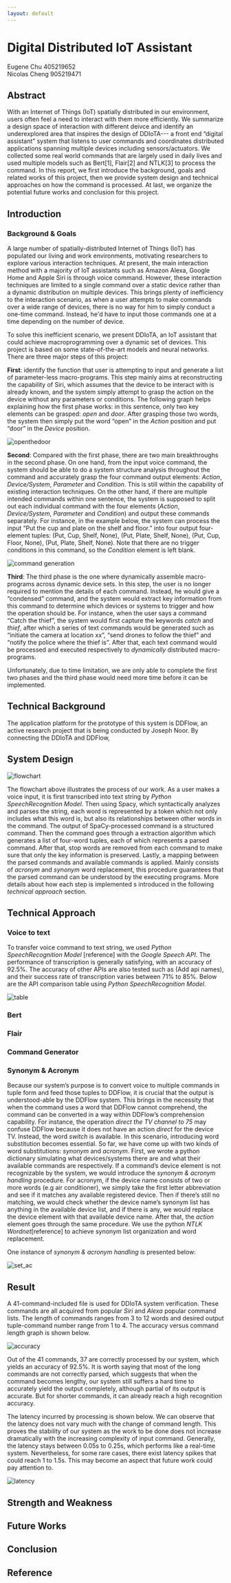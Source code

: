 ```yaml
---
layout: default
---
```


# Digital Distributed IoT Assistant

Eugene Chu 405219652  
Nicolas Cheng 905219471

## Abstract
With an Internet of Things (IoT) spatially distributed in our environment, users often feel a need to interact with them more efficiently. We summarize a design space of interaction with different deivce and identify an underexplored area that inspires the design of DDIoTA--- a front end “digital assistant” system that listens to user commands and coordinates distributed applications spanning multiple devices including sensors/actuators. We collected some real world commands that are largely used in daily lives and used multiple models such as Bert[1], Flair[2] and NTLK[3] to process the command. In this report, we first introduce the background, goals and related works of this project, then we provide system design and technical approaches on how the command is processed. At last, we organize the potential future works and conclusion for this project.


## Introduction
### Background & Goals
  A large number of spatially-distributed Internet of Things (IoT) has populated our living and work environments, motivating researchers to explore various interaction techniques. At present, the main interaction method with a majority of IoT assistants such as Amazon Alexa, Google Home and Apple Siri is through voice command. However, these interaction techniques are limited to a single command over a static device rather than a dynamic distribution on multiple devices. This brings plenty of inefficiency to the interaction scenario, as when a user attempts to make commands over a wide range of devices, there is no way for him to simply conduct a one-time command. Instead, he'd have to input those commands one at a time depending on the number of device. 
  
  To solve this inefficient scenario, we present DDIoTA, an IoT assistant that could achieve macroprogramming over a dynamic set of devices. This project is based on some state-of-the-art models and neural networks. There are three major steps of this project:
  
**First**: identify the function that user is attempting to input and generate a list of parameter-less macro-programs. This step mainly aims at reconstructing the capability of Siri, which assumes that the device to be interact with is already known, and the system simply attempt to grasp the action on the device without any parameters or conditions. The following graph helps explaining how the first phase works: in this sentence, only two key elements can be grasped: *open* and *door*. After grasping those two words, the system then simply put the word “open” in the *Action* position and put “door” in the *Device* position.

![openthedoor](https://github.com/EugeneCChu/DDIoTA/blob/master/supportive_imgs/open_door.png)


**Second**: Compared with the first phase, there are two main breakthroughs in the second phase. On one hand, from the input voice command, the system should be able to do a system structure analysis throughout the command and accurately grasp the four command output elements: *Action*, *Device/System*, *Parameter* and *Condition*. This is still within the capability of existing interaction techniques. On the other hand, if there are multiple intended commands within one sentence, the system is supposed to split out each individual command with the four elements (*Action*, *Device/System*, *Parameter* and *Condition*) and output these commands separately. For instance, in the example below, the system can process the input “Put the cup and plate on the shelf and floor.” into four output four-element tuples: (Put, Cup, Shelf, None), (Put, Plate, Shelf, None), (Put, Cup, Floor, None), (Put, Plate, Shelf, None). Note that there are no trigger conditions in this command, so the *Condition* element is left blank.

![command generation](https://github.com/EugeneCChu/DDIoTA/blob/master/supportive_imgs/command_generation.png)

**Third**: The third phase is the one where dynamically assemble macro-programs across dynamic device sets. In this step, the user is no longer required to mention the details of each command. Instead, he would give a “condensed” command, and the system would extract key information from this command to determine which devices or systems to trigger and how the operation should be. For instance, when the user says a command “Catch the thief”, the system would first capture the keywords *catch* and *thief*, after which a series of text commands would be generated such as “initiate the camera at location xx”, “send drones to follow the thief” and “notify the police where the thief is”. After that, each text command would be processed and executed respectively to *dynamically* distributed macro-programs. 

Unfortunately, due to time limitation, we are only able to complete the first two phases and the third phase would need more time before it can be implemented. 

  
  
  
## Technical Background
  
  
  
  
  The application platform for the prototype of this system is DDFlow, an active research project that is being conducted by Joseph Noor. By connecting the DDIoTA and DDFlow, 

## System Design

![flowchart](https://github.com/EugeneCChu/DDIoTA/blob/master/supportive_imgs/flowchart.png)

The flowchart above illustrates the process of our work. As a user makes a voice input, it is first transcribed into text string by *Python SpeechRecognition Model*. Then using Spacy, which syntactically analyzes and parses the string, each word is represented by a token which not only includes what this word is, but also its relationships between other words in the command. The output of SpaCy-processed command is a structured command. Then the command goes through a extraction algorithm which generates a list of four-word tuples, each of which represents a parsed command. After that, stop words are removed from each command to make sure that only the key information is preserved. Lastly, a mapping between the parsed commands and available commands is applied. Mainly consists of *acronym* and *synonym* word replacement, this procedure guarantees that the parsed command can be understood by the executing programs. More details about how each step is implemented s introduced in the following *technical approach* section.



## Technical Approach

### Voice to text

To transfer voice command to text string, we used *Python SpeechRecognition Model* [reference] with the *Google Speech API*. The performance of transcription is generally satisfying, with an accuracy of 92.5%. The accuracy of other APIs are also tested such as (Add api names), and their success rate of transcription varies between 71% to 85%. Below are the API comparison table using *Python SpeechRecognition Model*. 

![table](https://github.com/EugeneCChu/DDIoTA/blob/master/supportive_imgs/table.png)


### Bert

### Flair

### Command Generator

### Synonym & Acronym

Because our system’s purpose is to convert voice to multiple commands in tuple form and feed those tuples to DDFlow, it is crucial that the output is understood-able by the DDFlow system. This brings in the necessity that when the command uses a word that DDFlow cannot comprehend, the command can be converted in a way within DDFlow’s comprehension capability. For instance, the operation *direct the TV channel to 75* may confuse DDFlow because it does not have an action *direct* for the device TV. Instead, the word *switch* is available. In this scenario, introducing word substitution becomes essential. So far, we have come up with two kinds of word substitutions: *synonym* and *acronym*. First, we wrote a python dictionary simulating what devices/systems there are and what their available commands are respectively. If a command’s device element is not recognizable by the system, we would introduce the *synonym & acronym handling* procedure. For acronym, if the device name consists of two or more words (e.g air conditioner), we simply take the first letter abbreviation and see if it matches any available registered device. Then if there’s still no matching, we would check whether the device name’s synonym list has anything in the available device list, and if there is any, we would replace the device element with that available device name. After that, the *action* element goes through the same procedure. We use the python *NTLK Wordnet*[reference] to achieve synonym list organization and word replacement.

One instance of *synonym & acronym handling* is presented below:

![set_ac](https://github.com/EugeneCChu/DDIoTA/blob/master/supportive_imgs/acro_syno.png)


## Result

A 41-command-included file is used for DDIoTA system verification. These commands are all acquired from popular *Siri* and *Alexa* popular command lists. The length of commands ranges from 3 to 12 words and desired output tuple-command number range from 1 to 4. The accuracy versus command length graph is shown below.

![accuracy](https://github.com/EugeneCChu/DDIoTA/blob/master/supportive_imgs/result_accuracy.png)

Out of the 41 commands, 37 are correctly processed by our system, which yields an accuracy of 92.5%. It is worth saying that most of the long commands are not correctly parsed, which suggests that when the command becomes lengthy, our system still suffers a hard time to accurately yield the output completely, although partial of its output is accurate. But for shorter commands, it can already reach a high recognition accuracy.

The latency incurred by processing is shown below. We can observe that the latency does not vary much with the change of command length. This proves the stability of our system as the work to be done does not increase dramatically with the increasing complexity of input command. Generally, the latency stays between 0.05s to 0.25s, which performs like a real-time system. Nevertheless, for some rare cases, there exist latency spikes that could reach 1 to 1.5s. This may become an aspect that future work could pay attention to.

![latency](https://github.com/EugeneCChu/DDIoTA/blob/master/supportive_imgs/result_latency.png)



## Strength and Weakness


## Future Works


## Conclusion


## Reference

